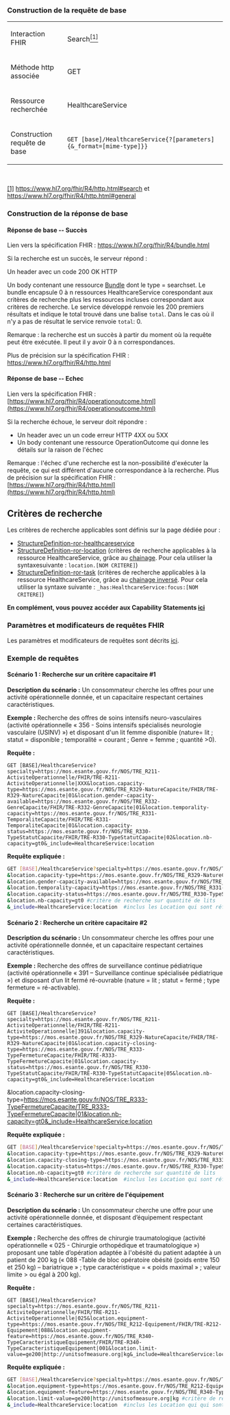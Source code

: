 <!-- ## Recherche d'offre avec données capacitaires
<code><span style="background-color: #A6ACAF;color:white;font-weight:bold;font-size: x-large;">ROR 2.1</span></code> -->

### Construction de la requête de base

<table>
<tbody>
<tr>
<td width="141">
<p>Interaction FHIR</p>
</td>
<td width="538">
<p>Search<a href="#_ftn1" name="_ftnref1"><sup>[1]</sup></a></p>
</td>
</tr>
<tr>
<td width="141">
<p>M&eacute;thode http associ&eacute;e</p>
</td>
<td width="538">
<p>GET</p>
</td>
</tr>
<tr>
<td width="141">
<p>Ressource recherch&eacute;e</p>
</td>
<td width="538">
<p>HealthcareService</p>
</td>
</tr>
<tr>
<td width="141">
<p>Construction requ&ecirc;te de base</p>
</td>
<td width="538">
<p><code>GET [base]/HealthcareService{?[parameters]{&amp;_format=[mime-type]}}</code></p>
</td>
</tr>
</tbody>
</table>
<p>&nbsp;</p>
<p><a href="#_ftnref1" name="_ftn1">[1]</a> <a href="https://www.hl7.org/fhir/R4/http.html#search">https://www.hl7.org/fhir/R4/http.html#search</a> et <a href="https://www.hl7.org/fhir/R4/http.html#general">https://www.hl7.org/fhir/R4/http.html#general</a></p>

### Construction de la réponse de base

#### Réponse de base -- Succès

Lien vers la spécification FHIR : <https://www.hl7.org/fhir/R4/bundle.html>

Si la recherche est un succès, le serveur répond :

Un header avec un code 200 OK HTTP

Un body contenant une ressource [Bundle]( https://www.hl7.org/fhir/R4/bundle.html) dont le type = searchset. Le bundle encapsule 0 à n ressources HealthcareService corespondant aux critères de recherche plus les ressources incluses correspondant aux critères de recherche. Le service développé renvoie les 200 premiers résultats et indique le total trouvé dans une balise `total`. Dans le cas où il n'y a pas de résultat le service renvoie `total`: 0.

Remarque : la recherche est un succès à partir du moment où la requête
peut être exécutée. Il peut il y avoir 0 à n correspondances.

Plus de précision sur la spécification FHIR :
https://www.hl7.org/fhir/R4/http.html

#### Réponse de base -- Echec

Lien vers la spécification FHIR :
[https://www.hl7.org/fhir/R4/operationoutcome.html](https://www.hl7.org/fhir/R4/operationoutcome.html)

Si la recherche échoue, le serveur doit répondre :
-   Un header avec un un code erreur HTTP 4XX ou 5XX
-   Un body contenant une ressource OperationOutcome qui donne les
détails sur la raison de l'échec

Remarque : l'échec d'une recherche est la non-possibilité d'exécuter la
requête, ce qui est différent d'aucune correspondance à la recherche.
Plus de précision sur la spécification FHIR :
[https://www.hl7.org/fhir/R4/http.html](https://www.hl7.org/fhir/R4/http.html)

## Critères de recherche

  Les critères de recherche applicables sont définis sur la page dédiée pour :
-    [StructureDefinition-ror-healthcareservice](search_param.html#structuredefinition-ror-healthcareservice)
-    [StructureDefinition-ror-location](search_param.html#structuredefinition-ror-location) (critères de recherche applicables à la ressource HealthcareService, grâce au [chainage](https://www.hl7.org/fhir/R4/search.html#chaining). Pour cela utiliser la syntaxesuivante : `location.[NOM CRITERE]`)
-    [StructureDefinition-ror-task](search_param.html#structuredefinition-ror-task) (critères de recherche applicables à la ressource HealthcareService, grâce au [chainage inversé](https://www.hl7.org/fhir/R4/search.html#has). Pour cela utiliser la syntaxe suivante : `_has:HealthcareService:focus:[NOM CRITERE]`)

**En complément, vous pouvez accéder aux Capability Statements [ici](artifacts.html#behavior-capability-statements)**

### Paramètres et modificateurs de requêtes FHIR

Les paramètres et modificateurs de requêtes sont décrits [ici](modifiers.html).

### Exemple de requêtes

#### Scénario 1 : Recherche sur un critère capacitaire #1

**Description du scénario :** Un consommateur cherche les offres pour une activité opérationnelle donnée, et un capacitaire respectant certaines caractéristiques.

**Exemple :** Recherche des offres de soins intensifs neuro-vasculaires (activité opérationnelle « 356 - Soins intensifs spécialisés neurologie vasculaire (USINV) »)
et disposant d'un lit femme disponible (nature= lit ; statut = disponible ; temporalité = courant ; Genre = femme ; quantité >0).

**Requête :**

```
GET [BASE]/HealthcareService?specialty=https://mos.esante.gouv.fr/NOS/TRE_R211-ActiviteOperationnelle/FHIR/TRE-R211-ActiviteOperationnelle|XXX&location.capacity-type=https://mos.esante.gouv.fr/NOS/TRE_R329-NatureCapacite/FHIR/TRE-R329-NatureCapacite|01&location.gender-capacity-available=https://mos.esante.gouv.fr/NOS/TRE_R332-GenreCapacite/FHIR/TRE-R332-GenreCapacite|01&location.temporality-capacity=https://mos.esante.gouv.fr/NOS/TRE_R331-TemporaliteCapacite/FHIR/TRE-R331-TemporaliteCapacite|01&location.capacity-status=https://mos.esante.gouv.fr/NOS/TRE_R330-TypeStatutCapacite/FHIR/TRE-R330-TypeStatutCapacite|02&location.nb-capacity=gt0&_include=HealthcareService:location
```

**Requête expliquée :**

```sh
GET [BASE]/HealthcareService?specialty=https://mos.esante.gouv.fr/NOS/TRE_R211-ActiviteOperationnelle/FHIR/TRE-R211-ActiviteOperationnelle|356 #critère de recherche sur l’activité opérationnelle
&location.capacity-type=https://mos.esante.gouv.fr/NOS/TRE_R329-NatureCapacite/FHIR/TRE-R329-NatureCapacite|01 #critère de recherche sur la nature "lit"
&location.gender-capacity-available=https://mos.esante.gouv.fr/NOS/TRE_R332-GenreCapacite/FHIR/TRE-R332-GenreCapacite|01 #critère de recherche sur le genre des lits "femme"
&location.temporality-capacity=https://mos.esante.gouv.fr/NOS/TRE_R331-TemporaliteCapacite/FHIR/TRE-R331-TemporaliteCapacite|01 #critère de recherche sur la temporalité de la capacité "courant"
&location.capacity-status=https://mos.esante.gouv.fr/NOS/TRE_R330-TypeStatutCapacite/FHIR/TRE-R330-TypeStatutCapacite|02 #critère de recherche sur un lit disponible
&location.nb-capacity=gt0 #critère de recherche sur quantité de lits
&_include=HealthcareService:location  #inclus les Location qui sont référencés par les HealthcareService
```

#### Scénario 2 : Recherche un critère capacitaire #2

**Description du scénario :** Un consommateur cherche les offres pour une activité opérationnelle donnée, et un capacitaire respectant certaines caractéristiques.

**Exemple :** Recherche des offres de surveillance continue pédiatrique (activité opérationnelle « 391 – Surveillance continue spécialisée pédiatrique ») 
et disposant d’un lit fermé ré-ouvrable (nature = lit ; statut = fermé ; type fermeture = ré-activable).

**Requête :** 

```
GET [BASE]/HealthcareService?specialty=https://mos.esante.gouv.fr/NOS/TRE_R211-ActiviteOperationnelle/FHIR/TRE-R211-ActiviteOperationnelle|391&location.capacity-type=https://mos.esante.gouv.fr/NOS/TRE_R329-NatureCapacite/FHIR/TRE-R329-NatureCapacite|01&location.capacity-closing-type=https://mos.esante.gouv.fr/NOS/TRE_R333-TypeFermetureCapacite/FHIR/TRE-R333-TypeFermetureCapacite|01&location.capacity-status=https://mos.esante.gouv.fr/NOS/TRE_R330-TypeStatutCapacite/FHIR/TRE-R330-TypeStatutCapacite|05&location.nb-capacity=gt0&_include=HealthcareService:location
```

&location.capacity-closing-type=https://mos.esante.gouv.fr/NOS/TRE_R333-TypeFermetureCapacite/TRE_R333-TypeFermetureCapacite|01&location.nb-capacity=gt0&_include=HealthcareService:location

**Requête expliquée :**

```sh
GET [BASE]/HealthcareService?specialty=https://mos.esante.gouv.fr/NOS/TRE_R211-ActiviteOperationnelle/FHIR/TRE-R211-ActiviteOperationnelle|391 #critère de recherche sur l’activité opérationnelle
&location.capacity-type=https://mos.esante.gouv.fr/NOS/TRE_R329-NatureCapacite/FHIR/TRE-R329-NatureCapacite|01 # critère de recherche sur la capacité en "lit"
&location.capacity-closing-type=https://mos.esante.gouv.fr/NOS/TRE_R333-TypeFermetureCapacite/FHIR/TRE-R333-TypeFermetureCapacite|01 #critère de recherche sur le lit réouvrable
&location.capacity-status=https://mos.esante.gouv.fr/NOS/TRE_R330-TypeStatutCapacite/FHIR/TRE-R330-TypeStatutCapacite|05 #critère de recherche sur le lit fermé
&location.nb-capacity=gt0 #critère de recherche sur quantité de lits
&_include=HealthcareService:location  #inclus les Location qui sont référencés par les HealthcareService
```
#### Scénario 3 : Recherche sur un critère de l'équipement

**Description du scénario :** Un consommateur cherche une offre pour une activité opérationnelle donnée, et disposant d’équipement respectant certaines caractéristiques.

**Exemple :** Recherche des offres de chirurgie traumatologique (activité opérationnelle « 025 - Chirurgie orthopédique et traumatologique »)
proposant une table d’opération adaptée à l'obésité du patient adaptée à un patient de 200 kg (« 088 -Table de bloc opératoire obésité (poids entre 150 et 250 kg) – bariatrique » ; type caractéristique = « poids maximal » ; valeur limite > ou égal à 200 kg).

**Requête :**

```
GET [BASE]/HealthcareService?specialty=https://mos.esante.gouv.fr/NOS/TRE_R211-ActiviteOperationnelle/FHIR/TRE-R211-ActiviteOperationnelle|025&location.equipment-type=https://mos.esante.gouv.fr/NOS/TRE_R212-Equipement/FHIR/TRE-R212-Equipement|088&location.equipment-feature=https://mos.esante.gouv.fr/NOS/TRE_R340-TypeCaracteristiqueEquipement/FHIR/TRE-R340-TypeCaracteristiqueEquipement|001&location.limit-value=ge200|http://unitsofmeasure.org|kg&_include=HealthcareService:location
```

**Requête expliquée :**

```sh
GET [BASE]/HealthcareService?specialty=https://mos.esante.gouv.fr/NOS/TRE_R211-ActiviteOperationnelle/FHIR/TRE-R211-ActiviteOperationnelle|025 #critère de recherche sur l’activité opérationnelle
&location.equipment-type=https://mos.esante.gouv.fr/NOS/TRE_R212-Equipement/FHIR/TRE-R212-Equipement|088 #critère de recherche sur le type d'équipement "table opératoire"
&location.equipment-feature=https://mos.esante.gouv.fr/NOS/TRE_R340-TypeCaracteristiqueEquipement/FHIR/TRE-R340-TypeCaracteristiqueEquipement|001 #critère de recherche sur le type de caractéristique limite "poids"
&location.limit-value=ge200|http://unitsofmeasure.org|kg #critère de recherche sur la valeur limite "200 kg"
&_include=HealthcareService:location  #inclus les Location qui qui sont référencés par les HealthcareService
```
